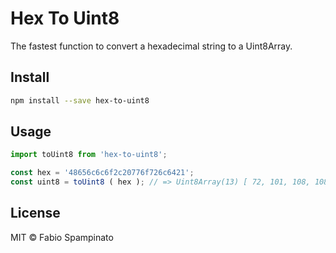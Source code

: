 # Hex To Uint8

The fastest function to convert a hexadecimal string to a Uint8Array.

## Install

```sh
npm install --save hex-to-uint8
```

## Usage

```ts
import toUint8 from 'hex-to-uint8';

const hex = '48656c6c6f2c20776f726c6421';
const uint8 = toUint8 ( hex ); // => Uint8Array(13) [ 72, 101, 108, 108, 111, 44, 32, 119, 111, 114, 108, 100, 33 ]
```

## License

MIT © Fabio Spampinato
